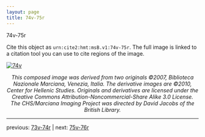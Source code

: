 ```yaml
---
layout: page
title: 74v-75r
---
```


74v-75r

Cite this object as `urn:cite2:hmt:msB.v1:74v-75r`. The full image is linked to a citation tool you can use to cite regions of the image.

[![74v](http://www.homermultitext.org/iipsrv?IIIF=/project/homer/pyramidal/deepzoom/hmt/vbbifolio/v1/vb_74v_75r.tif/full/800,/0/default.jpg)](http://www.homermultitext.org/ict2/?urn=urn:cite2:hmt:vbbifolio.v1:vb_74v_75r) 

<p style="text-align: center; font-style: italic;">This composed image was derived from two originals ©2007, Biblioteca Nazionale Marciana, Venezia, Italia. The derivative images are ©2010, Center for Hellenic Studies. Originals and derivatives are licensed under the Creative Commons Attribution-Noncommercial-Share Alike 3.0 License. The CHS/Marciana Imaging Project was directed by David Jacobs of the British Library.</p>

---

previous: [73v-74r](../73v-74r/) | next: [75v-76r](../75v-76r/)